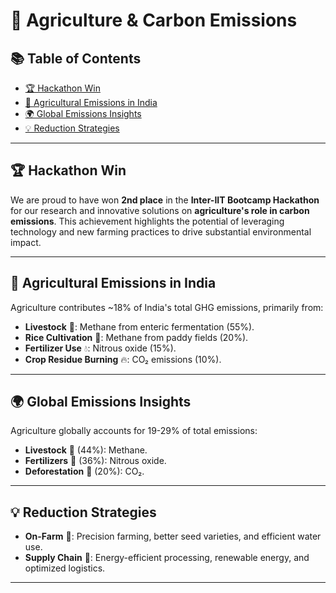 # 🌱 Agriculture & Carbon Emissions

## 📚 Table of Contents

- [🏆 Hackathon Win](https://github.com/musk1n/InterIIT-Bootcamp-StrategyPS?tab=readme-ov-file#-hackathon-win)
- [🌾 Agricultural Emissions in India](https://github.com/musk1n/InterIIT-Bootcamp-StrategyPS?tab=readme-ov-file#-agricultural-emissions-in-india)
- [🌍 Global Emissions Insights](https://github.com/musk1n/InterIIT-Bootcamp-StrategyPS?tab=readme-ov-file#-global-emissions-insights)
- [💡 Reduction Strategies]([#reduction-strategies](https://github.com/musk1n/InterIIT-Bootcamp-StrategyPS?tab=readme-ov-file#-reduction-strategies))

---

## 🏆 Hackathon Win

We are proud to have won **2nd place** in the **Inter-IIT Bootcamp Hackathon** for our research and innovative solutions on **agriculture's role in carbon emissions**. This achievement highlights the potential of leveraging technology and new farming practices to drive substantial environmental impact.

---

## 🌾 Agricultural Emissions in India

Agriculture contributes ~18% of India's total GHG emissions, primarily from:
- **Livestock** 🐄: Methane from enteric fermentation (55%).
- **Rice Cultivation** 🌾: Methane from paddy fields (20%).
- **Fertilizer Use** 💧: Nitrous oxide (15%).
- **Crop Residue Burning** 🔥: CO₂ emissions (10%).

---

## 🌍 Global Emissions Insights

Agriculture globally accounts for 19-29% of total emissions:
- **Livestock** 🐄 (44%): Methane.
- **Fertilizers** 💩 (36%): Nitrous oxide.
- **Deforestation** 🌳 (20%): CO₂.

---

## 💡 Reduction Strategies

- **On-Farm** 🌱: Precision farming, better seed varieties, and efficient water use.
- **Supply Chain** 🚚: Energy-efficient processing, renewable energy, and optimized logistics.

---
